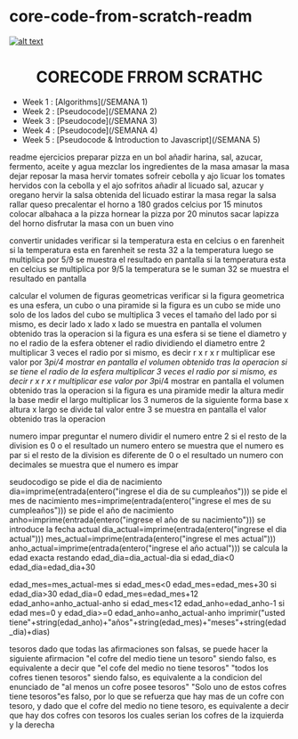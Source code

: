 # core-code-from-scratch-readm
<a href="https://www.core-code.io/">

![alt text](https://uploads-ssl.webflow.com/5eb2f56932c3562feab232e3/5f73550d00249e7e96c9f3de_Logo.png 'corecodeio')

</a>

<h1 align="center">CORECODE FRROM SCRATHC</h1>

- Week 1 : [Algorithms](/SEMANA 1)
- Week 2 : [Pseudocode](/SEMANA 2)
- Week 3 : [Pseudocode](/SEMANA 3)
- Week 4 : [Pseudocode](/SEMANA 4)
- Week 5 : [Pseudocode & Introduction to Javascript](/SEMANA 5)






readme ejercicios 
preparar pizza
en un bol añadir harina, sal, azucar, fermento, aceite y agua
mezclar los ingredientes de la masa
amasar la masa
dejar reposar la masa
hervir tomates
sofreir cebolla y ajo
licuar los tomates hervidos con la cebolla y el ajo sofritos
añadir al licuado sal, azucar y oregano
hervir la salsa obtenida del licuado
estirar la masa
regar la salsa
rallar queso
precalentar el horno a 180 grados celcius por 15 minutos
colocar albahaca a la pizza
hornear la pizza por 20 minutos
sacar lapizza del horno
disfrutar la masa con un buen vino


convertir unidades
verificar si la temperatura esta en celcius o en farenheit
si la temperatura esta en farenheit
se resta 32 a la temperatura
luego se multiplica por 5/9
se muestra el resultado en pantalla
si la temperatura esta en celcius
se multiplica por 9/5 la temperatura
se le suman 32
se muestra el resultado en pantalla

calcular el volumen de figuras geometricas
verificar si la figura geometrica es una esfera, un cubo o una piramide
si la figura es un cubo
se mide uno solo de los lados del cubo
se multiplica 3 veces el tamaño del lado por si mismo, es decir lado x lado x lado
se muestra en pantalla el volumen obtenido tras la operacion
si la figura es una esfera
si se tiene el diametro y no el radio de la esfera
obtener el radio dividiendo el diametro entre 2
multiplicar 3 veces el radio por si mismo, es decir r x r x r
multiplicar ese valor por 3*pi/4 
mostrar en pantalla el volumen obtenido tras la operacion
si se tiene el radio de la esfera
multiplicar 3 veces el radio por si mismo, es decir r x r x r
multiplicar ese valor por 3*pi/4
mostrar en pantalla el volumen obtenido tras la operacion
si la figura es una piramide
medir la altura
medir la base
medir el largo
multiplicar los 3 numeros de la siguiente forma
base x altura x largo
se divide tal valor entre 3
se muestra en pantalla el valor obtenido tras la operacion





numero impar
preguntar el numero
dividir el numero entre 2
si el resto de la division es 0 o el resultado un numero entero
se muestra que el numero es par
si el resto de la division es diferente de 0 o el resultado un numero con decimales
se muestra que el numero es impar


seudocodigo
se pide el dia de nacimiento
dia=imprime(entrada(entero("ingrese el dia de su cumpleaños")))
se pide el mes de nacimiento
mes=imprime(entrada(entero("ingrese el mes de su cumpleaños")))
se pide el año de nacimiento
anho=imprime(entrada(entero("ingrese el año de su nacimiento")))
se introduce la fecha actual
dia_actual=imprime(entrada(entero("ingrese el dia actual")))
mes_actual=imprime(entrada(entero("ingrese el mes actual")))
anho_actual=imprime(entrada(entero("ingrese el año actual")))
se calcula la edad exacta restando
edad_dia=dia_actual-dia
si edad_dia<0
edad_dia=edad_dia+30


edad_mes=mes_actual-mes
si edad_mes<0
edad_mes=edad_mes+30
	si edad_dia>30
	edad_dia=0
	edad_mes=edad_mes+12
edad_anho=anho_actual-anho
si edad_mes<12
edad_anho=edad_anho-1
si edad mes=0 y edad_dia>=0
edad_anho=anho_actual-anho
imprimir("usted tiene"+string(edad_anho)+"años"+string(edad_mes)+"meses"+string(edad_dia)+dias)


tesoros
dado que todas las afirmaciones son falsas, se puede hacer la siguiente afirmacion
"el cofre del medio tiene un tesoro" siendo falso, es equivalente a decir que "el cofe del medio no tiene tesoros"
"todos los cofres tienen tesoros" siendo falso, es equivalente a la condicion del enunciado de "al menos un cofre posee tesoros"
"Solo uno de estos cofres tiene tesoros"es falso, por lo que se refuerza que hay mas de un cofre con tesoro, y dado que el cofre del medio no tiene tesoro, es equivalente a decir que hay dos cofres con tesoros los cuales serian los cofres de la izquierda y la derecha





